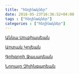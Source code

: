 ```yaml
---
title: "հեղինակներ"
date: 2018-05-23T16:36:52+04:00
tags : ["հեղինակներ"]
categories : ["հեղինակներ"]
---
```


[Աննա Սուքիասեան](/հեղինակ/anna_sukiasian/)

[Արտակ Կոլեան](/հեղինակ/artak_kolian/)

[Գրիգորի Ջաւադեան](/հեղինակ/grigori_javadian/)

[Նորայր Չիլինգարեան](/հեղինակ/norayr_chilingarian/)
